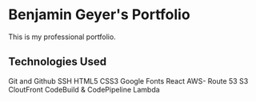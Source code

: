 # Benjamin Geyer's Portfolio

This is my professional portfolio. 

## Technologies Used 

Git and Github
SSH
HTML5
CSS3
Google Fonts
React
AWS- Route 53
S3
CloutFront
CodeBuild & CodePipeline
Lambda
